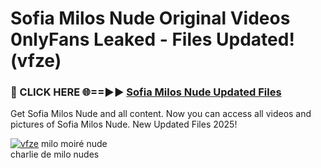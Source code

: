 # Sofia Milos Nude Original Videos 0nlyFans Leaked - Files Updated! (vfze)

<h3>🔴 CLICK HERE 🌐==►► <a href="https://tinyurl.com/yc6ubb5a" rel="nofollow">Sofia Milos Nude Updated Files</a></h3>

Get Sofia Milos Nude and all content. Now you can access all videos and pictures of Sofia Milos Nude. New Updated Files 2025!

[![vfze](https://i.imgur.com/7eu0CRL.gif)](https://tinyurl.com/yc6ubb5a)
milo moiré nude<br>
charlie de milo nudes
